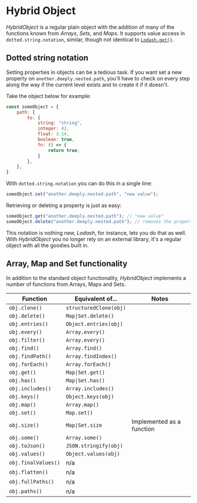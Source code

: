 # Hybrid Object

_HybridObject_ is a regular plain object with the addition of many of the functions known from _Arrays_, _Sets_, and _Maps_.
It supports value access in `dotted.string.notation`, similar, though not identical to [`Lodash.get()`](https://lodash.com/docs/#get).

## Dotted string notation

Setting properties in objects can be a tedious task. If you want set a new property on `another.deeply.nested.path`, you'll have to check on every step along the way if the current level exists and to create it if it doesn't.

Take the object below for example:

```javascript
const someObject = {
    path: {
        to: {
            string: "string",
            integer: 42,
            float: 3.14,
            boolean: true,
            fn: () => {
                return true;
            }
        },
    },
}
```
 With `dotted.string.notation` you can do this in a single line:

```javascript
someObject.set("another.deeply.nested.path", "new value");
```
Retrieving or deleting a property is just as easy:

```javascript
someObject.get("another.deeply.nested.path"); // "new value"
someObject.delete("another.deeply.nested.path"); // removes the property
```

This notation is nothing new, _Lodash_, for instance, lets you do that as well. With _HybridObject_ you no longer rely on an external library, it's a regular object with all the goodies built in.

## Array, Map and Set functionality 

In addition to the standard object functionality, _HybridObject_ implements a number of functions from Arrays, Maps and Sets.

| Function            | Equivalent of...       | Notes                     |
|---------------------|------------------------|---------------------------|
| `obj.clone()`       | `structuredClone(obj)` |                           |
| `obj.delete()`      | `Map\|Set.delete()`    |                           |
| `obj.entries()`     | `Object.entries(obj)`  |                           |
| `obj.every()`       | `Array.every()`        |                           |
| `obj.filter()`      | `Array.every()`        |                           |
| `obj.find()`        | `Array.find()`         |                           |
| `obj.findPath()`    | `Array.findIndex()`    |                           |
| `obj.forEach()`     | `Array.forEach()`      |                           |
| `obj.get()`         | `Map\|Set.get()`       |                           |
| `obj.has()`         | `Map\|Set.has()`       |                           |
| `obj.includes()`    | `Array.includes()`     |                           |
| `obj.keys()`        | `Object.keys(obj)`     |                           |
| `obj.map()`         | `Array.map()`          |                           |
| `obj.set()`         | `Map.set()`            |                           |
| `obj.size()`        | `Map\|Set.size`        | Implemented as a function |
| `obj.some()`        | `Array.some()`         |                           |
| `obj.toJson()`      | `JSON.stringify(obj)`  |                           |
| `obj.values()`      | `Object.values(obj)`   |                           |
| `obj.finalValues()` | n/a                    |                           |
| `obj.flatten()`     | n/a                    |                           |
| `obj.fullPaths()`   | n/a                    |                           |
| `obj.paths()`       | n/a                    |                           |
